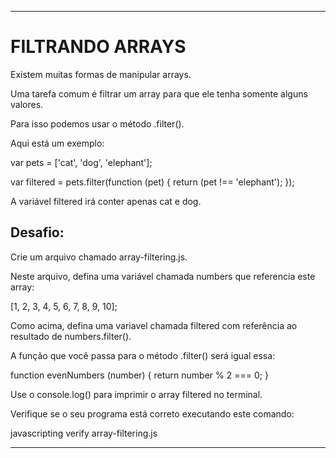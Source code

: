-------------------
# FILTRANDO ARRAYS

Existem muitas formas de manipular arrays.

Uma tarefa comum é filtrar um array para que ele tenha somente alguns valores.

Para isso podemos usar o método .filter().

Aqui está um exemplo:

var pets = ['cat', 'dog', 'elephant'];

var filtered = pets.filter(function (pet) {
  return (pet !== 'elephant');
});

A variável filtered irá conter apenas cat e dog.

## Desafio:

Crie um arquivo chamado array-filtering.js.

Neste arquivo, defina uma variável chamada numbers que referencia este array:

[1, 2, 3, 4, 5, 6, 7, 8, 9, 10];

Como acima, defina uma variavel chamada filtered com referência ao resultado de numbers.filter().

A função que você passa para o método .filter() será igual essa:

function evenNumbers (number) {
  return number % 2 === 0;
}

Use o console.log() para imprimir o array filtered no terminal.

Verifique se o seu programa está correto executando este comando:

javascripting verify array-filtering.js

-------------------
